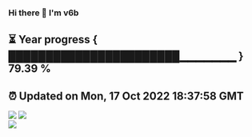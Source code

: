 ### Hi there 👋  I'm v6b  
⏳ Year progress { ███████████████████████▁▁▁▁▁▁▁ } 79.39 %
---
⏰ Updated on Mon, 17 Oct 2022 18:37:58 GMT
---
![](https://github-readme-stats.vercel.app/api?username=v6b&bg_color=30,e96443,904e95&title_color=fff&text_color=fff&layout=compact)
![](https://github-readme-stats.vercel.app/api/top-langs/?username=v6b&layout=compact&bg_color=30,e96443,904e95&title_color=fff&text_color=fff)  
![](https://gcore.jsdelivr.net/gh/v6b/v6b@main/assets/github-contribution-grid-snake.svg)

